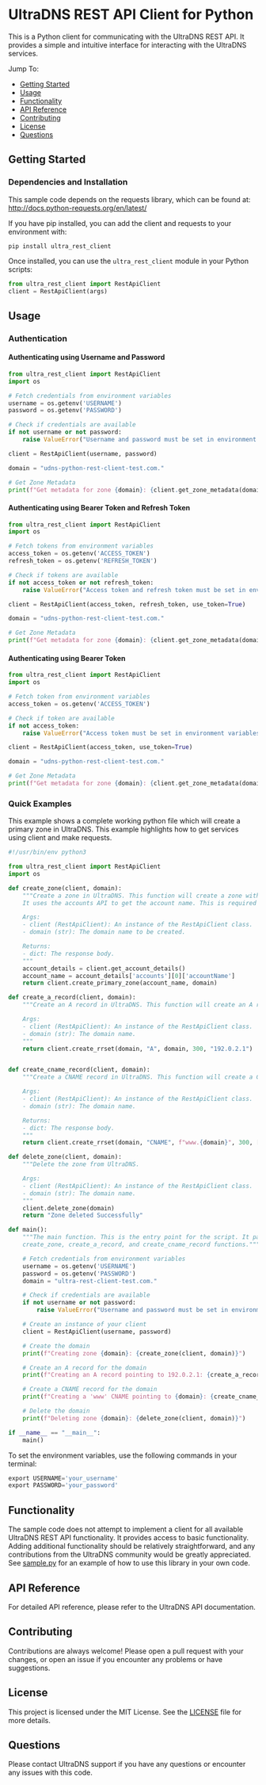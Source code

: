 # UltraDNS REST API Client for Python

This is a Python client for communicating with the UltraDNS REST API. It provides a simple and intuitive interface for interacting with the UltraDNS services.

Jump To:

* [Getting Started](#Getting-Started)
* [Usage](#Usage)
* [Functionality](#Functionality)
* [API Reference](#API-Reference)
* [Contributing](#Contributing)
* [License](#License)
* [Questions](#Questions)

## Getting Started

### Dependencies and Installation

This sample code depends on the requests library, which can be found at: http://docs.python-requests.org/en/latest/

If you have pip installed, you can add the client and requests to your environment with:

```
pip install ultra_rest_client
```

Once installed, you can use the `ultra_rest_client` module in your Python scripts:

```python
from ultra_rest_client import RestApiClient
client = RestApiClient(args)
```

## Usage

### Authentication

#### Authenticating using Username and Password

```python
from ultra_rest_client import RestApiClient
import os

# Fetch credentials from environment variables
username = os.getenv('USERNAME')
password = os.getenv('PASSWORD')

# Check if credentials are available
if not username or not password:
    raise ValueError("Username and password must be set in environment variables.")

client = RestApiClient(username, password)

domain = "udns-python-rest-client-test.com."

# Get Zone Metadata
print(f"Get metadata for zone {domain}: {client.get_zone_metadata(domain)}")
```

#### Authenticating using Bearer Token and Refresh Token

```python
from ultra_rest_client import RestApiClient
import os

# Fetch tokens from environment variables
access_token = os.getenv('ACCESS_TOKEN')
refresh_token = os.getenv('REFRESH_TOKEN')

# Check if tokens are available
if not access_token or not refresh_token:
    raise ValueError("Access token and refresh token must be set in environment variables.")

client = RestApiClient(access_token, refresh_token, use_token=True)

domain = "udns-python-rest-client-test.com."

# Get Zone Metadata
print(f"Get metadata for zone {domain}: {client.get_zone_metadata(domain)}")
``` 

#### Authenticating using Bearer Token

```python
from ultra_rest_client import RestApiClient
import os

# Fetch token from environment variables
access_token = os.getenv('ACCESS_TOKEN')

# Check if token are available
if not access_token:
    raise ValueError("Access token must be set in environment variables.")

client = RestApiClient(access_token, use_token=True)

domain = "udns-python-rest-client-test.com."

# Get Zone Metadata
print(f"Get metadata for zone {domain}: {client.get_zone_metadata(domain)}")
```

### Quick Examples
This example shows a complete working python file which will create a primary zone in UltraDNS. This example highlights how to get services using client and make requests.

```python
#!/usr/bin/env python3

from ultra_rest_client import RestApiClient
import os

def create_zone(client, domain):
    """Create a zone in UltraDNS. This function will create a zone with the name specified in the domain argument.
    It uses the accounts API to get the account name. This is required to create a zone.

    Args:
    - client (RestApiClient): An instance of the RestApiClient class.
    - domain (str): The domain name to be created.

    Returns:
    - dict: The response body.
    """
    account_details = client.get_account_details()
    account_name = account_details['accounts'][0]['accountName']
    return client.create_primary_zone(account_name, domain)

def create_a_record(client, domain):
    """Create an A record in UltraDNS. This function will create an A record with the name specified in the domain

    Args:
    - client (RestApiClient): An instance of the RestApiClient class.
    - domain (str): The domain name.
    """
    return client.create_rrset(domain, "A", domain, 300, "192.0.2.1")


def create_cname_record(client, domain):
    """Create a CNAME record in UltraDNS. This function will create a CNAME record with the name specified in the domain

    Args:
    - client (RestApiClient): An instance of the RestApiClient class.
    - domain (str): The domain name.

    Returns:
    - dict: The response body.
    """
    return client.create_rrset(domain, "CNAME", f"www.{domain}", 300, [domain])

def delete_zone(client, domain):
    """Delete the zone from UltraDNS.

    Args:
    - client (RestApiClient): An instance of the RestApiClient class.
    - domain (str): The domain name.
    """
    client.delete_zone(domain)
    return "Zone deleted Successfully"

def main():
    """The main function. This is the entry point for the script. It parses the command line arguments and calls the
    create_zone, create_a_record, and create_cname_record functions."""

    # Fetch credentials from environment variables
    username = os.getenv('USERNAME')
    password = os.getenv('PASSWORD')
    domain = "ultra-rest-client-test.com."

    # Check if credentials are available
    if not username or not password:
        raise ValueError("Username and password must be set in environment variables.")

    # Create an instance of your client
    client = RestApiClient(username, password)

    # Create the domain
    print(f"Creating zone {domain}: {create_zone(client, domain)}")

    # Create an A record for the domain
    print(f"Creating an A record pointing to 192.0.2.1: {create_a_record(client, domain)}")

    # Create a CNAME record for the domain
    print(f"Creating a 'www' CNAME pointing to {domain}: {create_cname_record(client, domain)}")

    # Delete the domain
    print(f"Deleting zone {domain}: {delete_zone(client, domain)}")

if __name__ == "__main__":
    main()
```

To set the environment variables, use the following commands in your terminal:

```python
export USERNAME='your_username'
export PASSWORD='your_password'
```

## Functionality

The sample code does not attempt to implement a client for all available UltraDNS REST API functionality.  It provides access to basic functionality. Adding additional functionality should be relatively straightforward, and any contributions from the UltraDNS community would be greatly appreciated. See [sample.py](sample.py) for an example of how to use this library in your own code.

## API Reference

For detailed API reference, please refer to the UltraDNS API documentation.

## Contributing

Contributions are always welcome! Please open a pull request with your changes, or open an issue if you encounter any problems or have suggestions.

## License
This project is licensed under the MIT License. See the [LICENSE](LICENSE) file for more details.

## Questions

Please contact UltraDNS support if you have any questions or encounter any issues with this code.
